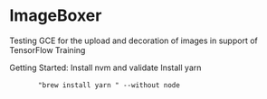 # ImageBoxer
Testing GCE for the upload and decoration of images in support of TensorFlow Training

Getting Started:
Install nvm and validate
Install yarn
<div class="language-sh highlighter-rouge">
  <div class="highlight">
    <pre class="rougeHighlight">
      <code>"brew install yarn " <span class="nt">--without node</span></code>
    </pre>
  </div>
 </div>

